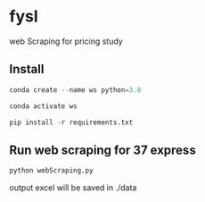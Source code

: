 # fysl
web Scraping for pricing study

## Install

```python 
conda create --name ws python=3.8
```

```python 
conda activate ws
```

```python
pip install -r requirements.txt
```



## Run web scraping for 37 express

```python
python webScraping.py
```



output excel will be saved in ./data